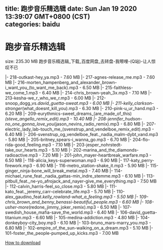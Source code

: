 
title: 跑步音乐精选辑
date: Sun Jan 19 2020 13:39:07 GMT+0800 (CST)    
categories: baidu
---

# 跑步音乐精选辑
size: 235.30 MB
 跑步音乐精选辑_下载_百度网盘_去转盘-我嚓哩-(Q站)-让人惊叹不已
 
|- 218-outkast-hey_ya.mp3 - 7.60 MB
|- 217-agnes-release_me.mp3 - 7.60 MB
|- 216-morten_hampenberg_and_alexander_brown-i_want_you_(to_want_me_back).mp3 - 6.50 MB
|- 215-faithless-we_come_1.mp3 - 6.40 MB
|- 214-chris_brown-yeah_3x.mp3 - 7.10 MB
|- 213-kesha-we_r_who_we_r.mp3 - 6.00 MB
|- 212-snoop_dogg_vs._david_guetta-sweat.mp3 - 6.00 MB
|- 211-kelly_clarkson-stronger_(what_doesnt_kill_you).mp3 - 6.30 MB
|- 210-pink-u_ur_hand.mp3 - 6.20 MB
|- 209-eurythmics-sweet_dreams_(are_made_of_this)_(steve_angello_remix_edit).mp3 - 10.40 MB
|- 208-jennifer_hudson-no_one_gonna_love_you_(jason_nevins_radio_remix).mp3 - 6.80 MB
|- 207-electric_lady_lab-touch_me_(svenstrup_and_vendelboe_remix_edit).mp3 - 6.40 MB
|- 206-svenstrup_og_vendelboe_feat._nadia_malm-dybt_vand.mp3 - 5.80 MB
|- 205-britney_spears-i_wanna_go.mp3 - 6.70 MB
|- 204-flo-rida-good_feeling.mp3 - 7.10 MB
|- 203-jesper_nohrstedt-take_our_hearts.mp3 - 5.10 MB
|- 202-marina_and_the_diamonds-radioactive.mp3 - 7.20 MB
|- 201-john_mayer-heartbreak_warfare.mp3 - 6.50 MB
|- 118-alicia_keys-superwoman.mp3 - 6.90 MB
|- 117-katy_perry-firework.mp3 - 6.90 MB
|- 116-metro_station-shake_it.mp3 - 5.90 MB
|- 115-ginger_ninja-bone_will_break_metal.mp3 - 7.40 MB
|- 114-michael_rune_feat._nadia_gattas-min_indre_stemme.mp3 - 6.10 MB
|- 113-pitbull_feat._ne-yo_afrojack_and_nayer-give_me_everything.mp3 - 7.50 MB
|- 112-calvin_harris-feel_so_close.mp3 - 5.80 MB
|- 111-kato_feat._jeremy_carr-celebrate_life.mp3 - 5.70 MB
|- 110-alex_gaudino_feat._kelly_rowland-what_a_feeling.mp3 - 5.50 MB
|- 109-chris_brown_and_benny_benassi-beautiful_people.mp3 - 6.60 MB
|- 108-usher-more_(redone_jimmy_joker_remix).mp3 - 6.50 MB
|- 107-swedish_house_mafia-save_the_world.mp3 - 6.40 MB
|- 106-david_guetta-titanium.mp3 - 6.60 MB
|- 105-medina-addiction.mp3 - 4.80 MB
|- 104-donkeyboy-city_boy.mp3 - 6.10 MB
|- 103-bruno_mars-marry_you.mp3 - 6.80 MB
|- 102-empire_of_the_sun-walking_on_a_dream.mp3 - 5.10 MB
|- 101-foster_the_people-pumped_up_kicks.mp3 - 7.00 MB

[How to download](https://bpcam.bemobtrk.com/go/2ceec3aa-1ca2-46d6-b9ff-aaa5c184517c?jno=4297)